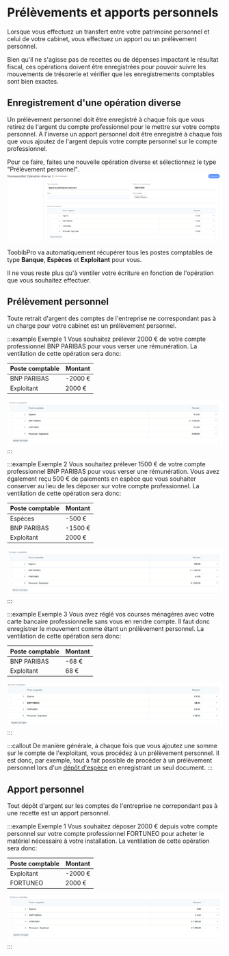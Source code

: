 # Prélèvements et apports personnels

Lorsque vous effectuez un transfert entre votre patrimoine personnel et celui de votre cabinet, vous effectuez un apport ou un prélèvement personnel.

Bien qu'il ne s'agisse pas de recettes ou de dépenses impactant le résultat fiscal, ces opérations doivent être enregistrées pour pouvoir suivre les mouvements de trésorerie et vérifier que les enregistrements comptables sont bien exactes.

## Enregistrement d'une opération diverse

Un prélèvement personnel doit être enregistré à chaque fois que vous retirez de l'argent du compte professionnel pour le mettre sur votre compte personnel.
A l'inverse un apport personnel doit être enregistré à chaque fois que vous ajoutez de l'argent depuis votre compte personnel sur le compte professionnel.

Pour ce faire, faites une nouvelle opération diverse et sélectionnez le type "Prélèvement personnel".
![Opération de prélèvement personnel](/content/maia/accounting/personal_debit_credit/personal_debit_credit.png)

ToobibPro va automatiquement récupérer tous les postes comptables de type __Banque__, __Espèces__ et __Exploitant__ pour vous.

Il ne vous reste plus qu'à ventiler votre écriture en fonction de l'opération que vous souhaitez effectuer.

## Prélèvement personnel

Toute retrait d'argent des comptes de l'entreprise ne correspondant pas à un charge pour votre cabinet est un prélèvement personnel.

:::example Exemple 1
Vous souhaitez prélever 2000 € de votre compte professionnel BNP PARIBAS pour vous verser une rémunération.
La ventilation de cette opération sera donc:

|Poste comptable|Montant|
|---------------|-------|
|BNP PARIBAS    |-2000 €|
|Exploitant     |2000 € |

![Prélèvement personnel - Exemple 1](/content/maia/accounting/personal_debit_credit/personal_debit_example_1.png)
:::

:::example Exemple 2
Vous souhaitez prélever 1500 € de votre compte professionnel BNP PARIBAS pour vous verser une rémunération.
Vous avez également reçu 500 € de paiements en espèce que vous souhaiter conserver au lieu de les déposer sur votre compte professionnel.
La ventilation de cette opération sera donc:

|Poste comptable|Montant|
|---------------|-------|
|Espèces        |-500 € |
|BNP PARIBAS    |-1500 €|
|Exploitant     |2000 € |

![Prélèvement personnel - Exemple 2](/content/maia/accounting/personal_debit_credit/personal_debit_example_2.png)
:::

:::example Exemple 3
Vous avez réglé vos courses ménagères avec votre carte bancaire professionnelle sans vous en rendre compte.
Il faut donc enregistrer le mouvement comme étant un prélèvement personnel.
La ventilation de cette opération sera donc:

|Poste comptable|Montant|
|---------------|-------|
|BNP PARIBAS    |-68 €|
|Exploitant     |68 € |

![Prélèvement personnel - Exemple 3](/content/maia/accounting/personal_debit_credit/personal_debit_example_3.png)
:::


:::callout
De manière générale, à chaque fois que vous ajoutez une somme sur le compte de l'exploitant, vous procédez à un prélèvement personnel.
Il est donc, par exemple, tout à fait possible de procéder à un prélèvement personnel lors d'un [dépôt d'espèce](/toobibpro/gestion/depot-especes) en enregistrant un seul document.
:::

## Apport personnel

Tout dépôt d'argent sur les comptes de l'entreprise ne correpondant pas à une recette est un apport personnel.

:::example Exemple 1
Vous souhaitez déposer 2000 € depuis votre compte personnel sur votre compte professionnel FORTUNEO pour acheter le matériel nécessaire à votre installation.
La ventilation de cette opération sera donc:

|Poste comptable|Montant|
|---------------|-------|
|Exploitant     |-2000 €|
|FORTUNEO       |2000 € |

![Apport personnel - Exemple 1](/content/maia/accounting/personal_debit_credit/personal_credit_example_1.png)
:::